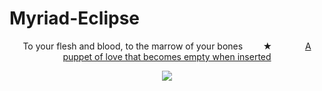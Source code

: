 # Myriad-Eclipse
<p align="center">
  To your flesh and blood, to the marrow of your bones ⠀ ⠀ ★⠀⠀ ⠀ ⠀ <ins>A puppet of love that becomes empty when inserted</ins>
</p>

<p align="center">
  <img src="https://64.media.tumblr.com/fd97697d6f716f7c3818799b22827522/b1d5f70830265ad1-3c/s2048x3072/9e680ea57f00447dc592c7942615e92cf57d3f9c.pnj"/>
</p>
